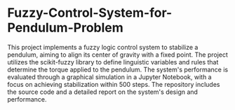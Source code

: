 # Fuzzy-Control-System-for-Pendulum-Problem

This project implements a fuzzy logic control system to stabilize a pendulum, aiming to align its center of gravity with a fixed point. The project utilizes the scikit-fuzzy library to define linguistic variables and rules that determine the torque applied to the pendulum. The system's performance is evaluated through a graphical simulation in a Jupyter Notebook, with a focus on achieving stabilization within 500 steps. The repository includes the source code and a detailed report on the system's design and performance.
